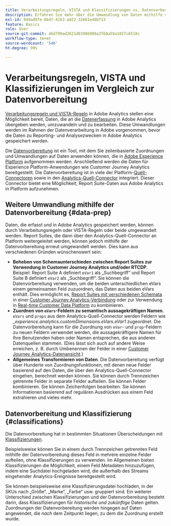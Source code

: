 ```yaml
---
title: Verarbeitungsregeln, VISTA und Klassifizierungen vs. Datenvorbereitung für den Analytics-Quell-Connector
description: Erfahren Sie mehr über die Umwandlung von Daten mithilfe von Verarbeitungsregeln und VISTA statt mithilfe der Datenvorbereitung.
exl-id: 049ad97e-0b4f-4163-a022-32661e48bf13
feature: Basics
role: User
source-git-commit: 46d799ad2621d83906908a3f60a59a1027c6518c
workflow-type: tm+mt
source-wordcount: '546'
ht-degree: 99%

---
```


# Verarbeitungsregeln, VISTA und Klassifizierungen im Vergleich zur Datenvorbereitung

[Verarbeitungsregeln und VISTA-Regeln](https://experienceleague.adobe.com/docs/analytics/admin/admin-tools/processing-rules/processing-rules-configuration/processing-rule-order.html) in Adobe Analytics stellen eine Möglichkeit bereit, Daten, die an die [Datenerfassung](https://experienceleague.adobe.com/docs/analytics/analyze/reports-analytics/reporting-interface/overview-data-collection.html?lang=de) in Adobe Analytics übergeben werden, umzuwandeln und zu bearbeiten. Diese Umwandlungen werden im Rahmen der Datenverarbeitung in Adobe vorgenommen, bevor die Daten zu Reporting- und Analysezwecken in Adobe Analytics gespeichert werden.

Die [Datenvorbereitung](https://experienceleague.adobe.com/docs/experience-platform/data-prep/home.html?lang=de) ist ein Tool, mit dem Sie zeilenbasierte Zuordnungen und Umwandlungen auf Daten anwenden können, die in [Adobe Experience Platform](https://experienceleague.adobe.com/docs/experience-platform.html?lang=de) aufgenommen werden. Anschließend werden die Daten für Experience Platform-Anwendungen wie Customer Journey Analytics bereitgestellt. Die Datenvorbereitung ist in viele der Platform-[Quell-Connectoren](https://experienceleague.adobe.com/docs/experience-platform/sources/home.html?lang=de) sowie in den [Analytics-Quell-Connector](https://experienceleague.adobe.com/docs/experience-platform/sources/ui-tutorials/create/adobe-applications/analytics.html?lang=de) integriert. Dieser Connector bietet eine Möglichkeit, Report Suite-Daten aus Adobe Analytics in Platform aufzunehmen.

## Weitere Umwandlung mithilfe der Datenvorbereitung {#data-prep}

Daten, die erfasst und in Adobe Analytics gespeichert werden, können durch Verarbeitungsregeln oder VISTA-Regeln oder beide umgewandelt werden. Report Suites, die dann über den Analytics-Quell-Connector an Platform weitergeleitet werden, können jedoch mithilfe der Datenvorbereitung erneut umgewandelt werden. Dies kann aus verschiedenen Gründen wünschenswert sein:

* **Beheben von Schemaunterschieden zwischen Report Suites zur Verwendung in Customer Journey Analytics und/oder RTCDP**. Beispiel: Report Suite A definiert `eVar1` als „Suchbegriff“ und Report Suite B definiert `eVar2` als „Suchbegriff“. Sie können die Datenvorbereitung verwenden, um die beiden unterschiedlichen eVars einem gemeinsamen Feld zuzuordnen, das Daten aus beiden eVars enthält. Dies ermöglicht es, [Report Suites mit verschiedenen Schemata](https://experienceleague.adobe.com/docs/analytics-platform/using/cja-usecases/combine-report-suites.html) in einer [Customer Journey Analytics-Verbindung](/help/connections/overview.md) oder zur Verwendung in [Real-time Customer Data Platform](https://experienceleague.adobe.com/docs/platform-learn/tutorials/application-services/rtcdp/understanding-the-real-time-customer-data-platform.html) zu kombinieren.
* **Zuordnen von `eVars`-Feldern zu semantisch aussagekräftigen Namen**. `eVars` und `props` aus dem Analytics-Quell-Connector werden Feldern wie _\_experience.analytics.customDimensions.eVars.eVar1_ zugeordnet. Die Datenvorbereitung kann für die Zuordnung von `eVar`- und `prop`-Feldern zu neuen Feldern verwendet werden, die aussagekräftigere Namen für Ihre Benutzenden haben oder Namen entsprechen, die aus anderen Datenquellen stammen. (Dies lässt sich auch auf andere Weise erreichen, z. B. durch Umbenennen der Felder in einer [Customer Journey Analytics-Datenansicht](/help/data-views/create-dataview.md).)
* **Allgemeines Transformieren von Daten**. Die Datenvorbereitung verfügt über Hunderte von Zuordnungsfunktionen, mit denen neue Felder basierend auf den Daten, die über den Analytics-Quell-Connector eingehen, berechnet werden können. Sie können durch Trennzeichen getrennte Felder in separate Felder aufteilen. Sie können Felder kombinieren. Sie können Zeichenfolgen bearbeiten. Sie können Informationen basierend auf regulären Ausdrücken aus einem Feld extrahieren und vieles mehr.

## Datenvorbereitung und Klassifizierung {#classifications}

Die Datenvorbereitung hat in bestimmten Situationen Überscheidungen mit [Klassifizierungen](https://experienceleague.adobe.com/docs/analytics/components/classifications/c-classifications.html?lang=de).

Beispielsweise können Sie in einem durch Trennzeichen getrennten Feld mithilfe der Datenvorbereitung dieses Feld in mehrere einzelne Felder aufteilen, ohne Klassifizierungen zu verwenden. Im Allgemeinen bieten Klassifizierungen die Möglichkeit, einem Feld Metadaten hinzuzufügen, indem eine Suchdatei hochgeladen wird, die außerhalb des Streams eingehender Analytics-Ereignisse bereitgestellt wird.

Sie können beispielsweise eine Klassifizierungsdatei hochladen, in der SKUs nach „Größe“, „Marke“, „Farbe“ usw. gruppiert sind. Ein weiterer Unterschied zwischen Klassifizierungen und der Datenvorbereitung besteht darin, dass Klassifizierungen für _historische und zukünftige_ Daten gelten. Zuordnungen der Datenvorbereitung werden hingegen auf Daten angewendet, die _nach_ dem Zeitpunkt liegen, zu dem die Zuordnung erstellt wurde.
